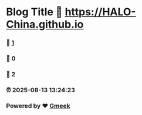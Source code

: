 # Blog Title :link: https://HALO-China.github.io 
### :page_facing_up: [1](https://HALO-China.github.io/tag.html) 
### :speech_balloon: 0 
### :hibiscus: 2 
### :alarm_clock: 2025-08-13 13:24:23 
### Powered by :heart: [Gmeek](https://github.com/Meekdai/Gmeek)
